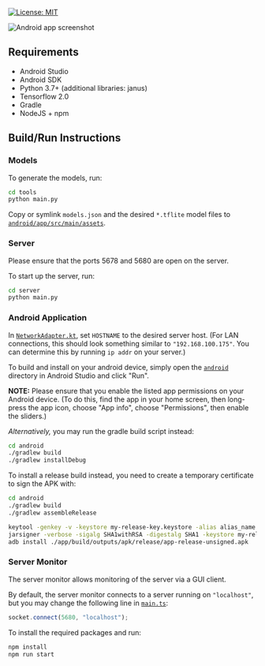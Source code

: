 [![License: MIT](https://img.shields.io/badge/License-MIT-yellow.svg)](https://opensource.org/licenses/MIT)

![Android app screenshot](https://i.imgur.com/xxmUkCp.jpg)

## Requirements

 - Android Studio
 - Android SDK
 - Python 3.7+ (additional libraries: janus)
 - Tensorflow 2.0
 - Gradle
 - NodeJS + npm

## Build/Run Instructions

### Models

To generate the models, run:

```bash
cd tools
python main.py
```

Copy or symlink `models.json` and the desired `*.tflite` model files to
[`android/app/src/main/assets`](android/app/src/main/assets).

### Server

Please ensure that the ports 5678 and 5680 are open on the server.

To start up the server, run:

```bash
cd server
python main.py
```

### Android Application

In
[`NetworkAdapter.kt`](android/app/src/main/java/com/sicariusnoctis/collaborativeintelligence/NetworkAdapter.kt),
set `HOSTNAME` to the desired server host. (For LAN connections, this should
look something similar to `"192.168.100.175"`. You can determine this by
running `ip addr` on your server.)

To build and install on your android device, simply open the
[`android`](android) directory in Android Studio and click "Run".

**NOTE:** Please ensure that you enable the listed app permissions on your
Android device. (To do this, find the app in your home screen, then long-press
the app icon, choose "App info", choose "Permissions", then enable the
sliders.)

*Alternatively,* you may run the gradle build script instead:

```bash
cd android
./gradlew build
./gradlew installDebug
```

To install a release build instead, you need to create a temporary certificate
to sign the APK with:

```bash
cd android
./gradlew build
./gradlew assembleRelease

keytool -genkey -v -keystore my-release-key.keystore -alias alias_name -keyalg RSA -keysize 2048 -validity 10000
jarsigner -verbose -sigalg SHA1withRSA -digestalg SHA1 -keystore my-release-key.keystore "app/build/outputs/apk/release/app-release-unsigned.apk" alias_name
adb install ./app/build/outputs/apk/release/app-release-unsigned.apk
```

### Server Monitor

The server monitor allows monitoring of the server via a GUI client.

By default, the server monitor connects to a server running on `"localhost"`,
but you may change the following line in [`main.ts`](server-monitor/src/main.ts):

```typescript
socket.connect(5680, "localhost");
```

To install the required packages and run:

```bash
npm install
npm run start
```
